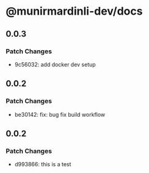 # @munirmardinli-dev/docs

## 0.0.3

### Patch Changes

- 9c56032: add docker dev setup

## 0.0.2

### Patch Changes

- be30142: fix: bug fix build workflow

## 0.0.2

### Patch Changes

- d993866: this is a test
